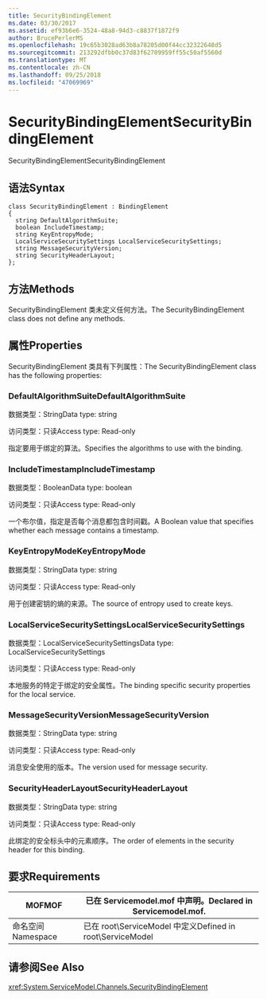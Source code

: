 ```yaml
---
title: SecurityBindingElement
ms.date: 03/30/2017
ms.assetid: ef93b6e6-3524-48a8-94d3-c8837f1872f9
author: BrucePerlerMS
ms.openlocfilehash: 19c65b3028ad63b8a78205d00f44cc32322648d5
ms.sourcegitcommit: 213292dfbb0c37d83f62709959ff55c50af5560d
ms.translationtype: MT
ms.contentlocale: zh-CN
ms.lasthandoff: 09/25/2018
ms.locfileid: "47069969"
---
```

# <a name="securitybindingelement"></a><span data-ttu-id="1c0f1-102">SecurityBindingElement</span><span class="sxs-lookup"><span data-stu-id="1c0f1-102">SecurityBindingElement</span></span>
<span data-ttu-id="1c0f1-103">SecurityBindingElement</span><span class="sxs-lookup"><span data-stu-id="1c0f1-103">SecurityBindingElement</span></span>  
  
## <a name="syntax"></a><span data-ttu-id="1c0f1-104">语法</span><span class="sxs-lookup"><span data-stu-id="1c0f1-104">Syntax</span></span>  
  
```  
class SecurityBindingElement : BindingElement  
{  
  string DefaultAlgorithmSuite;  
  boolean IncludeTimestamp;  
  string KeyEntropyMode;  
  LocalServiceSecuritySettings LocalServiceSecuritySettings;  
  string MessageSecurityVersion;  
  string SecurityHeaderLayout;  
};  
```  
  
## <a name="methods"></a><span data-ttu-id="1c0f1-105">方法</span><span class="sxs-lookup"><span data-stu-id="1c0f1-105">Methods</span></span>  
 <span data-ttu-id="1c0f1-106">SecurityBindingElement 类未定义任何方法。</span><span class="sxs-lookup"><span data-stu-id="1c0f1-106">The SecurityBindingElement class does not define any methods.</span></span>  
  
## <a name="properties"></a><span data-ttu-id="1c0f1-107">属性</span><span class="sxs-lookup"><span data-stu-id="1c0f1-107">Properties</span></span>  
 <span data-ttu-id="1c0f1-108">SecurityBindingElement 类具有下列属性：</span><span class="sxs-lookup"><span data-stu-id="1c0f1-108">The SecurityBindingElement class has the following properties:</span></span>  
  
### <a name="defaultalgorithmsuite"></a><span data-ttu-id="1c0f1-109">DefaultAlgorithmSuite</span><span class="sxs-lookup"><span data-stu-id="1c0f1-109">DefaultAlgorithmSuite</span></span>  
 <span data-ttu-id="1c0f1-110">数据类型：String</span><span class="sxs-lookup"><span data-stu-id="1c0f1-110">Data type: string</span></span>  
  
 <span data-ttu-id="1c0f1-111">访问类型：只读</span><span class="sxs-lookup"><span data-stu-id="1c0f1-111">Access type: Read-only</span></span>  
  
 <span data-ttu-id="1c0f1-112">指定要用于绑定的算法。</span><span class="sxs-lookup"><span data-stu-id="1c0f1-112">Specifies the algorithms to use with the binding.</span></span>  
  
### <a name="includetimestamp"></a><span data-ttu-id="1c0f1-113">IncludeTimestamp</span><span class="sxs-lookup"><span data-stu-id="1c0f1-113">IncludeTimestamp</span></span>  
 <span data-ttu-id="1c0f1-114">数据类型：Boolean</span><span class="sxs-lookup"><span data-stu-id="1c0f1-114">Data type: boolean</span></span>  
  
 <span data-ttu-id="1c0f1-115">访问类型：只读</span><span class="sxs-lookup"><span data-stu-id="1c0f1-115">Access type: Read-only</span></span>  
  
 <span data-ttu-id="1c0f1-116">一个布尔值，指定是否每个消息都包含时间戳。</span><span class="sxs-lookup"><span data-stu-id="1c0f1-116">A Boolean value that specifies whether each message contains a timestamp.</span></span>  
  
### <a name="keyentropymode"></a><span data-ttu-id="1c0f1-117">KeyEntropyMode</span><span class="sxs-lookup"><span data-stu-id="1c0f1-117">KeyEntropyMode</span></span>  
 <span data-ttu-id="1c0f1-118">数据类型：String</span><span class="sxs-lookup"><span data-stu-id="1c0f1-118">Data type: string</span></span>  
  
 <span data-ttu-id="1c0f1-119">访问类型：只读</span><span class="sxs-lookup"><span data-stu-id="1c0f1-119">Access type: Read-only</span></span>  
  
 <span data-ttu-id="1c0f1-120">用于创建密钥的熵的来源。</span><span class="sxs-lookup"><span data-stu-id="1c0f1-120">The source of entropy used to create keys.</span></span>  
  
### <a name="localservicesecuritysettings"></a><span data-ttu-id="1c0f1-121">LocalServiceSecuritySettings</span><span class="sxs-lookup"><span data-stu-id="1c0f1-121">LocalServiceSecuritySettings</span></span>  
 <span data-ttu-id="1c0f1-122">数据类型：LocalServiceSecuritySettings</span><span class="sxs-lookup"><span data-stu-id="1c0f1-122">Data type: LocalServiceSecuritySettings</span></span>  
  
 <span data-ttu-id="1c0f1-123">访问类型：只读</span><span class="sxs-lookup"><span data-stu-id="1c0f1-123">Access type: Read-only</span></span>  
  
 <span data-ttu-id="1c0f1-124">本地服务的特定于绑定的安全属性。</span><span class="sxs-lookup"><span data-stu-id="1c0f1-124">The binding specific security properties for the local service.</span></span>  
  
### <a name="messagesecurityversion"></a><span data-ttu-id="1c0f1-125">MessageSecurityVersion</span><span class="sxs-lookup"><span data-stu-id="1c0f1-125">MessageSecurityVersion</span></span>  
 <span data-ttu-id="1c0f1-126">数据类型：String</span><span class="sxs-lookup"><span data-stu-id="1c0f1-126">Data type: string</span></span>  
  
 <span data-ttu-id="1c0f1-127">访问类型：只读</span><span class="sxs-lookup"><span data-stu-id="1c0f1-127">Access type: Read-only</span></span>  
  
 <span data-ttu-id="1c0f1-128">消息安全使用的版本。</span><span class="sxs-lookup"><span data-stu-id="1c0f1-128">The version used for message security.</span></span>  
  
### <a name="securityheaderlayout"></a><span data-ttu-id="1c0f1-129">SecurityHeaderLayout</span><span class="sxs-lookup"><span data-stu-id="1c0f1-129">SecurityHeaderLayout</span></span>  
 <span data-ttu-id="1c0f1-130">数据类型：String</span><span class="sxs-lookup"><span data-stu-id="1c0f1-130">Data type: string</span></span>  
  
 <span data-ttu-id="1c0f1-131">访问类型：只读</span><span class="sxs-lookup"><span data-stu-id="1c0f1-131">Access type: Read-only</span></span>  
  
 <span data-ttu-id="1c0f1-132">此绑定的安全标头中的元素顺序。</span><span class="sxs-lookup"><span data-stu-id="1c0f1-132">The order of elements in the security header for this binding.</span></span>  
  
## <a name="requirements"></a><span data-ttu-id="1c0f1-133">要求</span><span class="sxs-lookup"><span data-stu-id="1c0f1-133">Requirements</span></span>  
  
|<span data-ttu-id="1c0f1-134">MOF</span><span class="sxs-lookup"><span data-stu-id="1c0f1-134">MOF</span></span>|<span data-ttu-id="1c0f1-135">已在 Servicemodel.mof 中声明。</span><span class="sxs-lookup"><span data-stu-id="1c0f1-135">Declared in Servicemodel.mof.</span></span>|  
|---------|-----------------------------------|  
|<span data-ttu-id="1c0f1-136">命名空间</span><span class="sxs-lookup"><span data-stu-id="1c0f1-136">Namespace</span></span>|<span data-ttu-id="1c0f1-137">已在 root\ServiceModel 中定义</span><span class="sxs-lookup"><span data-stu-id="1c0f1-137">Defined in root\ServiceModel</span></span>|  
  
## <a name="see-also"></a><span data-ttu-id="1c0f1-138">请参阅</span><span class="sxs-lookup"><span data-stu-id="1c0f1-138">See Also</span></span>  
 <xref:System.ServiceModel.Channels.SecurityBindingElement>
